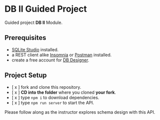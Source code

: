 # DB II Guided Project

Guided project **DB II** Module.

## Prerequisites

- [SQLite Studio](https://sqlitestudio.pl/index.rvt?act=download) installed.
- a REST client alike [Insomnia](https://insomnia.rest/download/) or [Postman](https://www.getpostman.com/downloads/) installed.
- create a free account for [DB Designer](https://dbdesigner.net).

## Project Setup

- [ x ] fork and clone this repository.
- [ x ] **CD into the folder** where you cloned **your fork**.
- [ x ] type `npm i` to download dependencies.
- [ x ] type `npm run server` to start the API.

Please follow along as the instructor explores schema design with this API.
